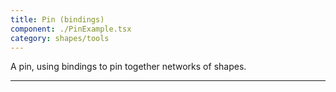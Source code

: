 ```yaml
---
title: Pin (bindings)
component: ./PinExample.tsx
category: shapes/tools
---
```


A pin, using bindings to pin together networks of shapes.

---
